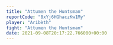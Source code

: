 ```yaml
---
title: "Attumen the Huntsman"
reportCode: "8xYj6HGhaczKw1My"
player: "Aribèth"
fight: "Attumen the Huntsman"
date: 2021-09-08T20:17:22.766000+00:00
---
```

